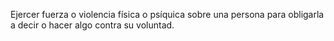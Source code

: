 Ejercer fuerza o violencia física o psíquica sobre una persona para obligarla a decir o hacer algo contra su voluntad.